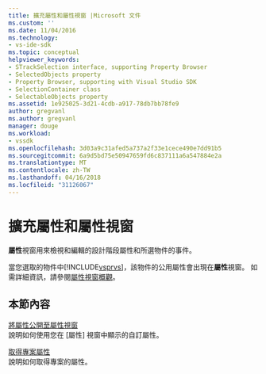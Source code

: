 ```yaml
---
title: 擴充屬性和屬性視窗 |Microsoft 文件
ms.custom: ''
ms.date: 11/04/2016
ms.technology:
- vs-ide-sdk
ms.topic: conceptual
helpviewer_keywords:
- STrackSelection interface, supporting Property Browser
- SelectedObjects property
- Property Browser, supporting with Visual Studio SDK
- SelectionContainer class
- SelectableObjects property
ms.assetid: 1e925025-3d21-4cdb-a917-78db7bb78fe9
author: gregvanl
ms.author: gregvanl
manager: douge
ms.workload:
- vssdk
ms.openlocfilehash: 3d03a9c31afed5a737a2f33e1cece490e7dd91b5
ms.sourcegitcommit: 6a9d5bd75e50947659fd6c837111a6a547884e2a
ms.translationtype: MT
ms.contentlocale: zh-TW
ms.lasthandoff: 04/16/2018
ms.locfileid: "31126067"
---
```

# <a name="extending-properties-and-the-property-window"></a>擴充屬性和屬性視窗
**屬性**視窗用來檢視和編輯的設計階段屬性和所選物件的事件。  
  
 當您選取的物件中[!INCLUDE[vsprvs](../code-quality/includes/vsprvs_md.md)]，該物件的公用屬性會出現在**屬性**視窗。 如需詳細資訊，請參閱[屬性視窗概觀](../extensibility/internals/properties-window-overview.md)。  
  
## <a name="in-this-section"></a>本節內容  
 [將屬性公開至屬性視窗](../extensibility/exposing-properties-to-the-properties-window.md)  
 說明如何使用您在 [屬性] 視窗中顯示的自訂屬性。  
  
 [取得專案屬性](../extensibility/getting-project-properties.md)  
 說明如何取得專案的屬性。